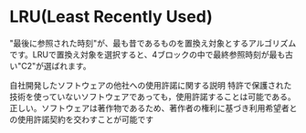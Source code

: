# LRU(Least Recently Used)

"最後に参照された時刻"が、最も昔であるものを置換え対象とするアルゴリズムです。LRUで置換え対象を選択すると、4ブロックの中で最終参照時刻が最も古い"C2"が選ばれます。

自社開発したソフトウェアの他社への使用許諾に関する説明
特許で保護された技術を使っていないソフトウェアであっても，使用許諾することは可能である。
正しい。ソフトウェアは著作物であるため、著作者の権利に基づき利用希望者との使用許諾契約を交わすことが可能です